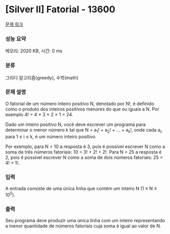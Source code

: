 # [Silver II] Fatorial - 13600 

[문제 링크](https://www.acmicpc.net/problem/13600) 

### 성능 요약

메모리: 2020 KB, 시간: 0 ms

### 분류

그리디 알고리즘(greedy), 수학(math)

### 문제 설명

<p>O fatorial de um número inteiro positivo N, denotado por N!, é definido como o produto dos inteiros positivos menores do que ou iguais a N. Por exemplo 4! = 4 × 3 × 2 × 1 = 24.</p>

<p>Dado um inteiro positivo N, você deve escrever um programa para determinar o menor número k tal que N = a<sub>1</sub>! + a<sub>2</sub>! + ... + a<sub>k</sub>!, onde cada a<sub>i</sub>, para 1 ≤ i ≤ k, é um número inteiro positivo.</p>

<p>Por exemplo, para N = 10 a resposta é 3, pois é possível escrever N como a soma de três números fatoriais: 10 = 3! + 2! + 2!. Para N = 25 a resposta é 2, pois é possível escrever N como a soma de dois números fatoriais: 25 = 4! + 1!.</p>

### 입력 

 <p>A entrada consiste de uma única linha que contém um inteiro N (1 ≤ N ≤ 10<sup>5</sup>).</p>

### 출력 

 <p>Seu programa deve produzir uma única linha com um inteiro representando a menor quantidade de números fatoriais cuja soma é igual ao valor de N.</p>

